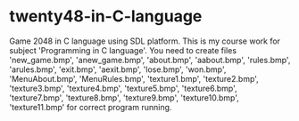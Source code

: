 # twenty48-in-C-language
Game 2048 in C language using SDL platform. This is my course work for subject 'Programming in C language'.
You need to create files 'new_game.bmp', 'anew_game.bmp', 'about.bmp', 'aabout.bmp', 'rules.bmp', 'arules.bmp', 'exit.bmp', 'aexit.bmp', 'lose.bmp', 'won.bmp', 'MenuAbout.bmp', 'MenuRules.bmp', 'texture1.bmp', 'texture2.bmp', 'texture3.bmp', 'texture4.bmp', 'texture5.bmp', 'texture6.bmp', 'texture7.bmp', 'texture8.bmp', 'texture9.bmp', 'texture10.bmp', 'texture11.bmp' for correct program running.
